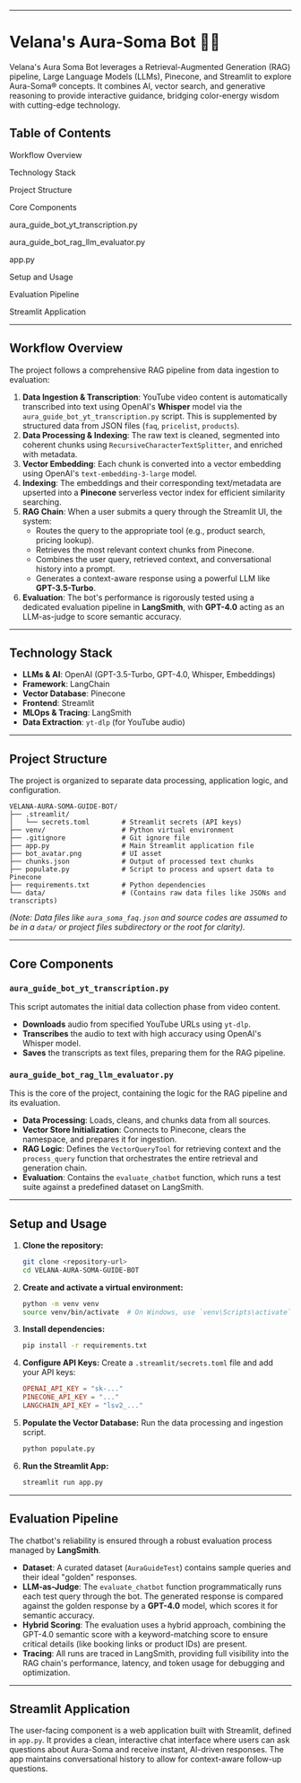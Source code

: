 

-----

# Velana's Aura-Soma Bot 🌈✨

Velana's Aura Soma Bot leverages a Retrieval-Augmented Generation (RAG) pipeline, Large Language Models (LLMs), Pinecone, and Streamlit to explore Aura-Soma® concepts. It combines AI, vector search, and generative reasoning to provide interactive guidance, bridging color-energy wisdom with cutting-edge technology.

## Table of Contents

Workflow Overview

Technology Stack

Project Structure

Core Components

aura_guide_bot_yt_transcription.py

aura_guide_bot_rag_llm_evaluator.py

app.py

Setup and Usage

Evaluation Pipeline

Streamlit Application

-----

## Workflow Overview

The project follows a comprehensive RAG pipeline from data ingestion to evaluation:

1.  **Data Ingestion & Transcription**: YouTube video content is automatically transcribed into text using OpenAI's **Whisper** model via the `aura_guide_bot_yt_transcription.py` script. This is supplemented by structured data from JSON files (`faq`, `pricelist`, `products`).
2.  **Data Processing & Indexing**: The raw text is cleaned, segmented into coherent chunks using `RecursiveCharacterTextSplitter`, and enriched with metadata.
3.  **Vector Embedding**: Each chunk is converted into a vector embedding using OpenAI's `text-embedding-3-large` model.
4.  **Indexing**: The embeddings and their corresponding text/metadata are upserted into a **Pinecone** serverless vector index for efficient similarity searching.
5.  **RAG Chain**: When a user submits a query through the Streamlit UI, the system:
      * Routes the query to the appropriate tool (e.g., product search, pricing lookup).
      * Retrieves the most relevant context chunks from Pinecone.
      * Combines the user query, retrieved context, and conversational history into a prompt.
      * Generates a context-aware response using a powerful LLM like **GPT-3.5-Turbo**.
6.  **Evaluation**: The bot's performance is rigorously tested using a dedicated evaluation pipeline in **LangSmith**, with **GPT-4.0** acting as an LLM-as-judge to score semantic accuracy.

-----

## Technology Stack

  * **LLMs & AI**: OpenAI (GPT-3.5-Turbo, GPT-4.0, Whisper, Embeddings)
  * **Framework**: LangChain
  * **Vector Database**: Pinecone
  * **Frontend**: Streamlit
  * **MLOps & Tracing**: LangSmith
  * **Data Extraction**: `yt-dlp` (for YouTube audio)

-----

## Project Structure

The project is organized to separate data processing, application logic, and configuration.

```
VELANA-AURA-SOMA-GUIDE-BOT/
├── .streamlit/
│   └── secrets.toml        # Streamlit secrets (API keys)
├── venv/                   # Python virtual environment
├── .gitignore              # Git ignore file
├── app.py                  # Main Streamlit application file
├── bot_avatar.png          # UI asset
├── chunks.json             # Output of processed text chunks
├── populate.py             # Script to process and upsert data to Pinecone
├── requirements.txt        # Python dependencies
└── data/                   # (Contains raw data files like JSONs and transcripts)
```

*(Note: Data files like `aura_soma_faq.json` and source codes are assumed to be in a `data/` or project files subdirectory or the root for clarity).*

-----

## Core Components

### `aura_guide_bot_yt_transcription.py`

This script automates the initial data collection phase from video content.

  * **Downloads** audio from specified YouTube URLs using `yt-dlp`.
  * **Transcribes** the audio to text with high accuracy using OpenAI's Whisper model.
  * **Saves** the transcripts as text files, preparing them for the RAG pipeline.

### `aura_guide_bot_rag_llm_evaluator.py`

This is the core of the project, containing the logic for the RAG pipeline and its evaluation.

  * **Data Processing**: Loads, cleans, and chunks data from all sources.
  * **Vector Store Initialization**: Connects to Pinecone, clears the namespace, and prepares it for ingestion.
  * **RAG Logic**: Defines the `VectorQueryTool` for retrieving context and the `process_query` function that orchestrates the entire retrieval and generation chain.
  * **Evaluation**: Contains the `evaluate_chatbot` function, which runs a test suite against a predefined dataset on LangSmith.

-----

## Setup and Usage

1.  **Clone the repository:**
    ```bash
    git clone <repository-url>
    cd VELANA-AURA-SOMA-GUIDE-BOT
    ```
2.  **Create and activate a virtual environment:**
    ```bash
    python -m venv venv
    source venv/bin/activate  # On Windows, use `venv\Scripts\activate`
    ```
3.  **Install dependencies:**
    ```bash
    pip install -r requirements.txt
    ```
4.  **Configure API Keys:**
    Create a `.streamlit/secrets.toml` file and add your API keys:
    ```toml
    OPENAI_API_KEY = "sk-..."
    PINECONE_API_KEY = "..."
    LANGCHAIN_API_KEY = "lsv2_..."
    ```
5.  **Populate the Vector Database:**
    Run the data processing and ingestion script.
    ```bash
    python populate.py
    ```
6.  **Run the Streamlit App:**
    ```bash
    streamlit run app.py
    ```

-----

## Evaluation Pipeline

The chatbot's reliability is ensured through a robust evaluation process managed by **LangSmith**.

  * **Dataset**: A curated dataset (`AuraGuideTest`) contains sample queries and their ideal "golden" responses.
  * **LLM-as-Judge**: The `evaluate_chatbot` function programmatically runs each test query through the bot. The generated response is compared against the golden response by a **GPT-4.0** model, which scores it for semantic accuracy.
  * **Hybrid Scoring**: The evaluation uses a hybrid approach, combining the GPT-4.0 semantic score with a keyword-matching score to ensure critical details (like booking links or product IDs) are present.
  * **Tracing**: All runs are traced in LangSmith, providing full visibility into the RAG chain's performance, latency, and token usage for debugging and optimization.

-----

## Streamlit Application

The user-facing component is a web application built with Streamlit, defined in `app.py`. It provides a clean, interactive chat interface where users can ask questions about Aura-Soma and receive instant, AI-driven responses. 
The app maintains conversational history to allow for context-aware follow-up questions.
